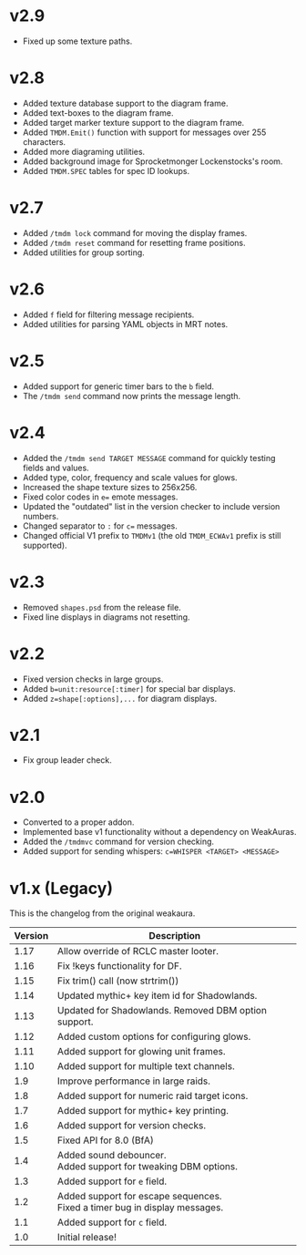 # v2.9

- Fixed up some texture paths.

# v2.8

- Added texture database support to the diagram frame.
- Added text-boxes to the diagram frame.
- Added target marker texture support to the diagram frame.
- Added `TMDM.Emit()` function with support for messages over 255 characters.
- Added more diagraming utilities.
- Added background image for Sprocketmonger Lockenstocks's room.
- Added `TMDM.SPEC` tables for spec ID lookups.

# v2.7

- Added `/tmdm lock` command for moving the display frames.
- Added `/tmdm reset` command for resetting frame positions.
- Added utilities for group sorting.

# v2.6

- Added `f` field for filtering message recipients.
- Added utilities for parsing YAML objects in MRT notes.

# v2.5

- Added support for generic timer bars to the `b` field.
- The `/tmdm send` command now prints the message length.

# v2.4

- Added the `/tmdm send TARGET MESSAGE` command for quickly testing fields and
  values.
- Added type, color, frequency and scale values for glows.
- Increased the shape texture sizes to 256x256.
- Fixed color codes in `e=` emote messages.
- Updated the "outdated" list in the version checker to include version numbers.
- Changed separator to `:` for `c=` messages.
- Changed official V1 prefix to `TMDMv1` (the old `TMDM_ECWAv1` prefix is still
  supported).

# v2.3

- Removed `shapes.psd` from the release file.
- Fixed line displays in diagrams not resetting.

# v2.2

- Fixed version checks in large groups.
- Added `b=unit:resource[:timer]` for special bar displays.
- Added `z=shape[:options],...` for diagram displays.

# v2.1

- Fix group leader check.

# v2.0

- Converted to a proper addon.
- Implemented base v1 functionality without a dependency on WeakAuras.
- Added the `/tmdmvc` command for version checking.
- Added support for sending whispers: `c=WHISPER <TARGET> <MESSAGE>`

# v1.x (Legacy)

This is the changelog from the original weakaura.

| Version | Description                                                                   |
| ------- | ----------------------------------------------------------------------------- |
| 1.17    | Allow override of RCLC master looter.                                         |
| 1.16    | Fix !keys functionality for DF.                                               |
| 1.15    | Fix trim() call (now strtrim())                                               |
| 1.14    | Updated mythic+ key item id for Shadowlands.                                  |
| 1.13    | Updated for Shadowlands. Removed DBM option support.                          |
| 1.12    | Added custom options for configuring glows.                                   |
| 1.11    | Added support for glowing unit frames.                                        |
| 1.10    | Added support for multiple text channels.                                     |
| 1.9     | Improve performance in large raids.                                           |
| 1.8     | Added support for numeric raid target icons.                                  |
| 1.7     | Added support for mythic+ key printing.                                       |
| 1.6     | Added support for version checks.                                             |
| 1.5     | Fixed API for 8.0 (BfA)                                                       |
| 1.4     | Added sound debouncer.<br>Added support for tweaking DBM options.             |
| 1.3     | Added support for `e` field.                                                  |
| 1.2     | Added support for escape sequences.<br>Fixed a timer bug in display messages. |
| 1.1     | Added support for `c` field.                                                  |
| 1.0     | Initial release!                                                              |
